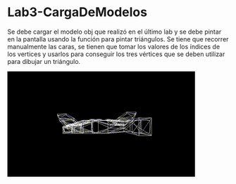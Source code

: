 # Lab3-CargaDeModelos
Se debe cargar el modelo obj que realizó en el último lab y se debe pintar en la pantalla usando la función para pintar triángulos. Se tiene que recorrer manualmente las caras, se tienen que tomar los valores de los índices de los vertices y usarlos para conseguir los tres vértices que se deben utilizar para dibujar un triángulo.


![](https://github.com/Sebas021210/Lab3-CargaDeModelos/blob/61825a74a7736525103fa4eb6ba11a35e8160ce3/CargaDeModelos.gif)
